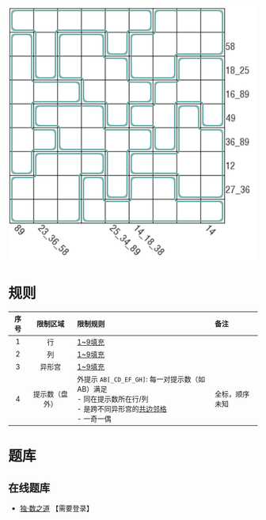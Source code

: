 ![](../../../images/sudoku/锯齿+跨宫数对数独.png)

# 规则
| 序号 | 限制区域 | 限制规则 | 备注 |
| :---: | :---: | :--- | :--- |
| 1 | 行 | [1~9填充] | |
| 2 | 列 | [1~9填充] | |
| 3 | 异形宫 | [1~9填充] | |
| 4 | 提示数（盘外） | 外提示 `AB[_CD_EF_GH]`: 每一对提示数（如 AB）满足<br/>- 同在提示数所在行/列<br/>- 是跨不同异形宫的[共边邻格]<br/>- 一奇一偶 | 全标，顺序未知 |

# 题库

## 在线题库
- [独·数之道](http://www.sudokufans.org.cn/lx/game.index.php?type=kgsd) 【需要登录】

[1~9填充]: ../../../rules.md#1to9填充
[共边邻格]: ../../../rules.md#共边邻格